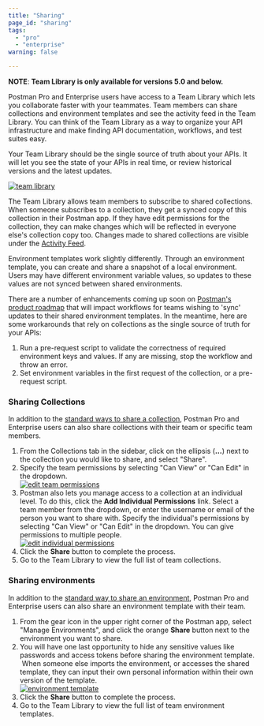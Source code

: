 ```yaml
---
title: "Sharing"
page_id: "sharing"
tags: 
  - "pro"
  - "enterprise"
warning: false

---
```


 **NOTE**: **Team Library is only available for versions 5.0 and below.**

Postman Pro and Enterprise users have access to a Team Library which lets you collaborate faster with your teammates. Team members can share collections and environment templates and see the activity feed in the Team Library. You can think of the Team Library as a way to organize your API infrastructure and make finding API documentation, workflows, and test suites easy.

Your Team Library should be the single source of truth about your APIs. It will let you see the state of your APIs in real time, or review historical versions and the latest updates.

[![team library](https://assets.postman.com/postman-docs/59167045.png)](https://assets.postman.com/postman-docs/59167045.png)

The Team Library allows team members to subscribe to shared collections. When someone subscribes to a collection, they get a synced copy of this collection in their Postman app. If they have edit permissions for the collection, they can make changes which will be reflected in everyone else's collection copy too. Changes made to shared collections are visible under the [Activity Feed](https://learning.postman.com/docs/postman/workspaces/activity_feed_and_restoring_collections/).

Environment templates work slightly differently. Through an environment template, you can create and share a snapshot of a local environment. Users may have different environment variable values, so updates to these values are not synced between shared environments.

There are a number of enhancements coming up soon on [Postman's product roadmap](https://trello.com/b/4N7PnHAz/postman-roadmap-for-developers) that will impact workflows for teams wishing to 'sync' updates to their shared environment templates. In the meantime, here are some workarounds that rely on collections as the single source of truth for your APIs:

1. Run a pre-request script to validate the correctness of required environment keys and values. If any are missing, stop the workflow and throw an error.
2. Set environment variables in the first request of the collection, or a pre-request script.

### Sharing Collections

In addition to the [standard ways to share a collection](https://learning.postman.com/docs/postman/collections/sharing_collections/), Postman Pro and Enterprise users can also share collections with their team or specific team members.

1.  From the Collections tab in the sidebar, click on the ellipsis (**...**) next to the collection you would like to share, and select "Share".
2.  Specify the team permissions by selecting "Can View" or "Can Edit" in the dropdown.  
    [![edit team permissions](https://assets.postman.com/postman-docs/58787441.png)](https://assets.postman.com/postman-docs/58787441.png)
3.  Postman also lets you manage access to a collection at an individual level. To do this, click the **Add Individual Permissions** link. Select a team member from the dropdown, or enter the username or email of the person you want to share with. Specify the individual's permissions by selecting "Can View" or "Can Edit" in the dropdown. You can give permissions to multiple people.  
    [![edit individual permissions](https://assets.postman.com/postman-docs/58787572.png)](https://assets.postman.com/postman-docs/58787572.png)
4.  Click the **Share** button to complete the process.
5.  Go to the Team Library to view the full list of team collections.

### Sharing environments

In addition to the [standard way to share an environment](https://learning.postman.com/docs/postman/environments_and_globals/manage_environments/share-an-environment), Postman Pro and Enterprise users can also share an environment template with their team.

1.  From the gear icon in the upper right corner of the Postman app, select "Manage Environments", and click the orange **Share** button next to the environment you want to share. 
2.  You will have one last opportunity to hide any sensitive values like passwords and access tokens before sharing the environment template.  When someone else imports the environment, or accesses the shared template, they can input their own personal information within their own version of the template.  
    [![environment template](https://assets.postman.com/postman-docs/58787793.png)](https://assets.postman.com/postman-docs/58787793.png)
3.  Click the **Share** button to complete the process.
4.  Go to the Team Library to view the full list of team environment templates.
